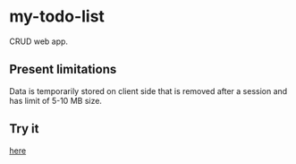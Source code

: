 # my-todo-list
CRUD web app.
## Present limitations
Data is temporarily stored on client side that is removed after a session and has limit of 5-10 MB size.
## Try it 
<a href="https://main--shimmering-travesseiro-62592e.netlify.app/">here</a>
